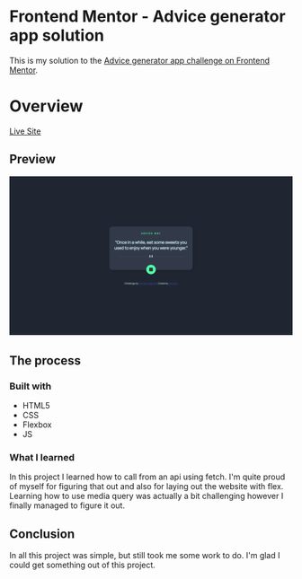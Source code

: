 # Frontend Mentor - Advice generator app solution

This is my solution to the [Advice generator app challenge on Frontend Mentor](https://www.frontendmentor.io/challenges/advice-generator-app-QdUG-13db).

# Overview

[Live Site](https://purpleboxe.github.io/Advice-generator-app/)

## Preview

![](./images/Preview.png)

## The process

### Built with

- HTML5
- CSS
- Flexbox
- JS

### What I learned

In this project I learned how to call from an api using fetch.
I'm quite proud of myself for figuring that out and also for laying out the website with flex.
Learning how to use media query was actually a bit challenging however I finally managed to figure it out.

## Conclusion

In all this project was simple, but still took me some work to do.
I'm glad I could get something out of this project.
